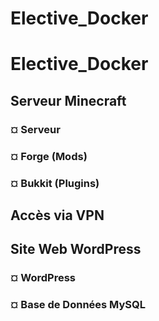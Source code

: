 # Elective_Docker

# Elective_Docker

## Serveur Minecraft

### ¤ Serveur

### ¤ Forge (Mods)

### ¤ Bukkit (Plugins)

## Accès via VPN

## Site Web WordPress

### ¤ WordPress

### ¤ Base de Données MySQL
